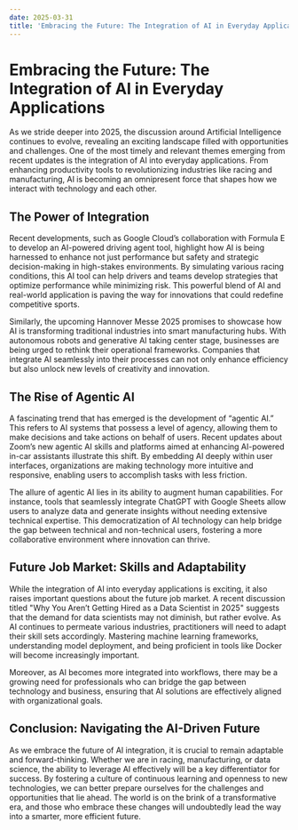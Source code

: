 ```yaml
---
date: 2025-03-31
title: 'Embracing the Future: The Integration of AI in Everyday Applications'
---
```


# Embracing the Future: The Integration of AI in Everyday Applications

As we stride deeper into 2025, the discussion around Artificial Intelligence continues to evolve, revealing an exciting landscape filled with opportunities and challenges. One of the most timely and relevant themes emerging from recent updates is the integration of AI into everyday applications. From enhancing productivity tools to revolutionizing industries like racing and manufacturing, AI is becoming an omnipresent force that shapes how we interact with technology and each other.

## The Power of Integration

<!-- more -->
Recent developments, such as Google Cloud’s collaboration with Formula E to develop an AI-powered driving agent tool, highlight how AI is being harnessed to enhance not just performance but safety and strategic decision-making in high-stakes environments. By simulating various racing conditions, this AI tool can help drivers and teams develop strategies that optimize performance while minimizing risk. This powerful blend of AI and real-world application is paving the way for innovations that could redefine competitive sports.

Similarly, the upcoming Hannover Messe 2025 promises to showcase how AI is transforming traditional industries into smart manufacturing hubs. With autonomous robots and generative AI taking center stage, businesses are being urged to rethink their operational frameworks. Companies that integrate AI seamlessly into their processes can not only enhance efficiency but also unlock new levels of creativity and innovation. 

## The Rise of Agentic AI

A fascinating trend that has emerged is the development of “agentic AI.” This refers to AI systems that possess a level of agency, allowing them to make decisions and take actions on behalf of users. Recent updates about Zoom’s new agentic AI skills and platforms aimed at enhancing AI-powered in-car assistants illustrate this shift. By embedding AI deeply within user interfaces, organizations are making technology more intuitive and responsive, enabling users to accomplish tasks with less friction.

The allure of agentic AI lies in its ability to augment human capabilities. For instance, tools that seamlessly integrate ChatGPT with Google Sheets allow users to analyze data and generate insights without needing extensive technical expertise. This democratization of AI technology can help bridge the gap between technical and non-technical users, fostering a more collaborative environment where innovation can thrive.

## Future Job Market: Skills and Adaptability

While the integration of AI into everyday applications is exciting, it also raises important questions about the future job market. A recent discussion titled "Why You Aren’t Getting Hired as a Data Scientist in 2025" suggests that the demand for data scientists may not diminish, but rather evolve. As AI continues to permeate various industries, practitioners will need to adapt their skill sets accordingly. Mastering machine learning frameworks, understanding model deployment, and being proficient in tools like Docker will become increasingly important.

Moreover, as AI becomes more integrated into workflows, there may be a growing need for professionals who can bridge the gap between technology and business, ensuring that AI solutions are effectively aligned with organizational goals.

## Conclusion: Navigating the AI-Driven Future

As we embrace the future of AI integration, it is crucial to remain adaptable and forward-thinking. Whether we are in racing, manufacturing, or data science, the ability to leverage AI effectively will be a key differentiator for success. By fostering a culture of continuous learning and openness to new technologies, we can better prepare ourselves for the challenges and opportunities that lie ahead. The world is on the brink of a transformative era, and those who embrace these changes will undoubtedly lead the way into a smarter, more efficient future.